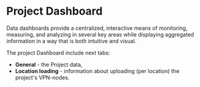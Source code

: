 # Project Dashboard

Data dashboards provide a centralized, interactive means of monitoring, measuring, and analyzing in several key areas while displaying aggregated information in a way that is both intuitive and visual.

The project Dashboard include next tabs:

* **General** - the Project data,
* **Location loading** - information about uploading \(per location\) the project's VPN-nodes.

